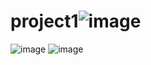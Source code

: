 # project1![image](https://github.com/AkramCodeer/project1/assets/130770521/01f66204-f23f-4582-ac8a-cf2792a11cf3)
![image](https://github.com/AkramCodeer/project1/assets/130770521/a4e913b0-bd0c-4a41-b02e-77d6bc5e93a5)
![image](https://github.com/AkramCodeer/project1/assets/130770521/d077b4cf-875e-4b99-90b8-42fde9e228c9)

